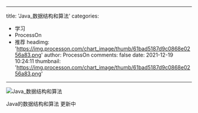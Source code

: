 
---
title: 'Java_数据结构和算法'
categories: 
 - 学习
 - ProcessOn
 - 推荐
headimg: 'https://img.processon.com/chart_image/thumb/61bad5187d9c0868e0256a83.png'
author: ProcessOn
comments: false
date: 2021-12-19 10:24:11
thumbnail: 'https://img.processon.com/chart_image/thumb/61bad5187d9c0868e0256a83.png'
---

<div>   
<img class="thumb" alt="Java_数据结构和算法" src="https://img.processon.com/chart_image/thumb/61bad5187d9c0868e0256a83.png" referrerpolicy="no-referrer">
<p>Java的数据结构和算法
更新中</p>  
</div>
            